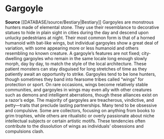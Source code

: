 ﻿---
creature_family: Gargoyle
id: '49'
name: Gargoyle
rarity: Common
rus_type_level: null
source: '[[DATABASE/source/Bestiary|Bestiary]]'
trait: null
type: Creature Family

---
# Gargoyle

**Source** [[DATABASE/source/Bestiary|Bestiary]]
Gargoyles are monstrous hunters made of elemental stone. They use their resemblance to decorative statues to hide in plain sight in cities during the day and descend upon unlucky pedestrians at night. Their most common form is that of a horned humanoid with bat-like wings, but individual gargoyles show a great deal of variation, with some appearing more or less humanoid and others resembling no known creature. A gargoyle’s features are not fixed; city-dwelling gargoyles who remain in the same locale long enough slowly morph, day by day, to match the style of the local architecture. These patient monsters can stay disguised for long stretches of time as they patiently await an opportunity to strike.
 Gargoyles tend to be lone hunters, though sometimes they band into fearsome tribes called “wings” for protection or sport. On rare occasions, wings become relatively stable communities, and gargoyles in wings may even ally with other creatures such as demons and intelligent aberrations, though these alliances exist on a razor’s edge. The majority of gargoyles are treacherous, vindictive, and petty—traits that preclude lasting partnerships. Many tend to be obsessive and compulsive. Some are collectors, focusing on anything from books to grim trophies, while others are ritualistic or overly passionate about niche intellectual subjects or certain artistic motifs. These tendencies often contribute to the dissolution of wings as individuals’ obsessions and compulsions clash.